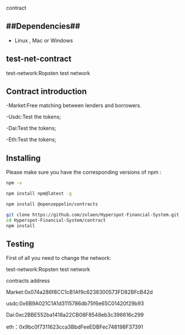 contract
## ##Dependencies##

- Linux , Mac or Windows

## test-net-contract

test-network:Ropsten test network

## Contract introduction

-Market:Free matching between lenders and borrowers. 

-Usdc:Test the tokens;

-Dai:Test the tokens;

-Eth:Test the tokens;

## **Installing**

Please make sure you have the corresponding versions of npm :

```bash
npm -v
```

```bash
npm install npm@latest -g
```

```bash
npm install @openzeppelin/contracts
```

```bash
git clone https://github.com/zolaen/Hyperspot-Financial-System.git
cd Hyperspot-Financial-System/contract
npm install
```
## Testing

First of all you need to change the network:

test-network:Ropsten test network

contracts address

Market:0x074a286f8CC1cB1Af9c6238300573FD82BFcB42d

usdc:0x6B9A021C1A1d3115786db75f6e65C01420f29b93

Dai:0xc2BBE552ba1418a22CB08F8548eb3c396616c299

eth：0x9bc0f7311623cca3BbdFeeEDBFec748198F37391


